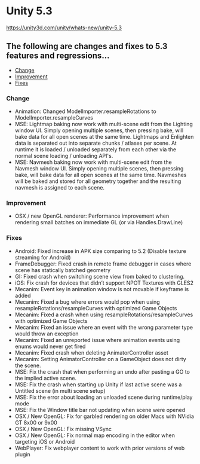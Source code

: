 # Unity 5.3

https://unity3d.com/unity/whats-new/unity-5.3

## The following are changes and fixes to 5.3 features and regressions...

- [Change](#change)
- [Improvement](#improvement)
- [Fixes](#fixes)


### Change

*   Animation: Changed ModelImporter.resampleRotations to ModelImporter.resampleCurves
*   MSE: Lightmap baking now work with multi-scene edit from the Lighting window UI. Simply opening multiple scenes, then pressing bake, will bake data for all open scenes at the same time. Lightmaps and Enlighten data is separated out into separate chunks / atlases per scene. At runtime it is loaded / unloaded separately from each other via the normal scene loading / unloading API's.
*   MSE: Navmesh baking now work with multi-scene edit from the Navmesh window UI. Simply opening multiple scenes, then pressing bake, will bake data for all open scenes at the same time. Navmeshes will be baked and stored for all geometry together and the resulting navmesh is assigned to each scene.

### Improvement

*   OSX / new OpenGL renderer: Performance improvement when rendering small batches on immediate GL (or via Handles.DrawLine)

### Fixes

*   Android: Fixed increase in APK size comparing to 5.2 (Disable texture streaming for Android)
*   FrameDebugger: Fixed crash in remote frame debugger in cases where scene has statically batched geometry
*   GI: Fixed crash when switching scene view from baked to clustering.
*   iOS: Fix crash for devices that didn’t support NPOT Textures with GLES2
*   Mecanim: Event key in animation window is not movable if keyframe is added
*   Mecanim: Fixed a bug where errors would pop when using resampleRotations/resampleCurves with optimized Game Objects
*   Mecanim: Fixed a crash when using resampleRotations/resampleCurves with optimized Game Objects
*   Mecanim: Fixed an issue where an event with the wrong parameter type would throw an exception
*   Mecanim: Fixed an unreported issue where animation events using enums would never get fired
*   Mecanim: Fixed crash when deleting AnimatorController asset
*   Mecanim: Setting AnimatorController on a GameObject does not dirty the scene.
*   MSE: Fix the crash that when performing an undo after pasting a GO to the implied active scene.
*   MSE: Fix the crash when starting up Unity if last active scene was a Untitled scene (in multi scene setup)
*   MSE: Fix the error about loading an unloaded scene during runtime/play mode
*   MSE: Fix the Window title bar not updating when scene were opened
*   OSX / New OpenGL: Fix for garbled rendering on older Macs with NVidia GT 8x00 or 9x00
*   OSX / New OpenGL: Fix missing VSync
*   OSX / New OpenGL: Fix normal map encoding in the editor when targeting iOS or Android
*   WebPlayer: Fix webplayer content to work with prior versions of web plugin